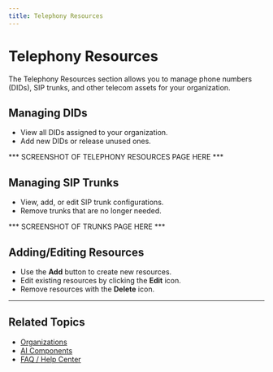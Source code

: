 ```yaml
---
title: Telephony Resources
---
```


# Telephony Resources

The Telephony Resources section allows you to manage phone numbers (DIDs), SIP trunks, and other telecom assets for your organization.

## Managing DIDs
- View all DIDs assigned to your organization.
- Add new DIDs or release unused ones.

*** SCREENSHOT OF TELEPHONY RESOURCES PAGE HERE ***

## Managing SIP Trunks
- View, add, or edit SIP trunk configurations.
- Remove trunks that are no longer needed.

*** SCREENSHOT OF TRUNKS PAGE HERE ***

## Adding/Editing Resources
- Use the **Add** button to create new resources.
- Edit existing resources by clicking the **Edit** icon.
- Remove resources with the **Delete** icon.

---

## Related Topics
- [Organizations](./organizations.md)
- [AI Components](./ai-components.md)
- [FAQ / Help Center](./faq.md) 